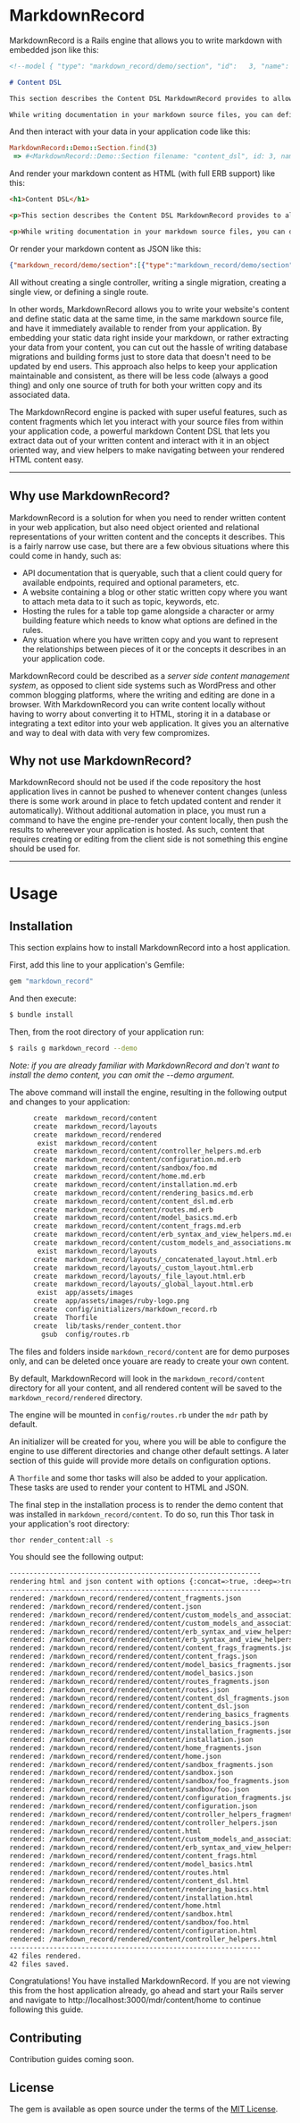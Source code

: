 # MarkdownRecord

MarkdownRecord is a Rails engine that allows you to write markdown with embedded json like this:

```md
<!--model { "type": "markdown_record/demo/section", "id":   3, "name": "Content DSL" } -->

# Content DSL

This section describes the Content DSL MarkdownRecord provides to allow you to define application data right alongside your written markdown content.

While writing documentation in your markdown source files, you can define json data using HTML comments which will then be made available to you within your application code...

```

And then interact with your data in your application code like this:

```ruby
MarkdownRecord::Demo::Section.find(3)
 => #<MarkdownRecord::Demo::Section filename: "content_dsl", id: 3, name: "Content DSL", subdirectory: "content", type: "markdown_record/demo/section"> 
```

And render your markdown content as HTML (with full ERB support) like this:

```html
<h1>Content DSL</h1>

<p>This section describes the Content DSL MarkdownRecord provides to allow you to define application data right alongside your written markdown content.</p>

<p>While writing documentation in your markdown source files, you can define json data using HTML comments which will then be made available to you within your application code...</p>
```

Or render your markdown content as JSON like this:

```json
{"markdown_record/demo/section":[{"type":"markdown_record/demo/section","id":3,"name":"Content DSL","subdirectory":"content","filename":"content_dsl"}]}
```

All without creating a single controller, writing a single migration, creating a single view, or defining a single route.

In other words, MarkdownRecord allows you to write your website's content and define static data at the same time, in the same markdown source file, and have it immediately available to render from your application. By embedding your static data right inside your markdown, or rather extracting your data from your content, you can cut out the hassle of writing database migrations and building forms just to store data that doesn't need to be updated by end users. This approach also helps to keep your application maintainable and consistent, as there will be less code (always a good thing) and only one source of truth for both your written copy and its associated data.

The MarkdownRecord engine is packed with super useful features, such as content fragments which let you interact with your source files from within your application code, a powerful markdown Content DSL that lets you extract data out of your written content and interact with it in an object oriented way, and view helpers to make navigating between your rendered HTML content easy.

---

## Why use MarkdownRecord?

MarkdownRecord is a solution for when you need to render written content in your web application, but also need object oriented and relational representations of your written content and the concepts it describes. This is a fairly narrow use case, but there are a few obvious situations where this could come in handy, such as:

- API documentation that is queryable, such that a client could query for available endpoints, required and optional parameters, etc.
- A website containing a blog or other static written copy where you want to attach meta data to it such as topic, keywords, etc.
- Hosting the rules for a table top game alongside a character or army building feature which needs to know what options are defined in the rules.
- Any situation where you have written copy and you want to represent the relationships between pieces of it or the concepts it describes in an your application code.

MarkdownRecord could be described as a *server side content management system*, as opposed to client side systems such as WordPress and other common blogging platforms, where the writing and editing are done in a browser. With MarkdownRecord you can write content locally without having to worry about converting it to HTML, storing it in a database or integrating a text editor into your web application. It gives you an alternative and way to deal with data with very few compromizes.

## Why not use MarkdownRecord?

MarkdownRecord should not be used if the code repository the host application lives in cannot be pushed to whenever content changes (unless there is some work around in place to fetch updated content and render it automatically). Without additional automation in place, you must run a command to have the engine pre-render your content locally, then push the results to whereever your application is hosted. As such, content that requires creating or editing from the client side is not something this engine should be used for.

---
# Usage

## Installation

This section explains how to install MarkdownRecord into a host application.

First, add this line to your application's Gemfile:

```ruby
gem "markdown_record"
```

And then execute:

```bash
$ bundle install
```

Then, from the root directory of your application run:

```bash
$ rails g markdown_record --demo
```

*Note: if you are already familiar with MarkdownRecord and don't want to install the demo content, you can omit the --demo argument.*

The above command will install the engine, resulting in the following output and changes to your application:

```bash
      create  markdown_record/content
      create  markdown_record/layouts
      create  markdown_record/rendered
       exist  markdown_record/content
      create  markdown_record/content/controller_helpers.md.erb
      create  markdown_record/content/configuration.md.erb
      create  markdown_record/content/sandbox/foo.md
      create  markdown_record/content/home.md.erb
      create  markdown_record/content/installation.md.erb
      create  markdown_record/content/rendering_basics.md.erb
      create  markdown_record/content/content_dsl.md.erb
      create  markdown_record/content/routes.md.erb
      create  markdown_record/content/model_basics.md.erb
      create  markdown_record/content/content_frags.md.erb
      create  markdown_record/content/erb_syntax_and_view_helpers.md.erb
      create  markdown_record/content/custom_models_and_associations.md.erb
       exist  markdown_record/layouts
      create  markdown_record/layouts/_concatenated_layout.html.erb
      create  markdown_record/layouts/_custom_layout.html.erb
      create  markdown_record/layouts/_file_layout.html.erb
      create  markdown_record/layouts/_global_layout.html.erb
       exist  app/assets/images
      create  app/assets/images/ruby-logo.png
      create  config/initializers/markdown_record.rb
      create  Thorfile
      create  lib/tasks/render_content.thor
        gsub  config/routes.rb
```

The files and folders inside `markdown_record/content` are for demo purposes only, and can be deleted once youare are ready to create your own content.

By default, MarkdownRecord will look in the `markdown_record/content` directory for all your content, and all rendered content will be saved to the `markdown_record/rendered` directory.

The engine will be mounted in `config/routes.rb` under the `mdr` path by default.

An initializer will be created for you, where you will be able to configure the engine to use different directories and change other default settings. A later section of this guide will provide more details on configuration options.

A `Thorfile` and some thor tasks will also be added to your application. These tasks are used to render your content to HTML and JSON.

The final step in the installation process is to render the demo content that was installed in `markdown_record/content`. To do so, run this Thor task in your application's root directory:

```bash
thor render_content:all -s
```

You should see the following output:

```bash
---------------------------------------------------------------
rendering html and json content with options {:concat=>true, :deep=>true, :save=>true, :layout=>"_concatenated_layout.html.erb", :render_content_fragment_json=>true} ...
---------------------------------------------------------------
rendered: /markdown_record/rendered/content_fragments.json
rendered: /markdown_record/rendered/content.json
rendered: /markdown_record/rendered/content/custom_models_and_associations_fragments.json
rendered: /markdown_record/rendered/content/custom_models_and_associations.json
rendered: /markdown_record/rendered/content/erb_syntax_and_view_helpers_fragments.json
rendered: /markdown_record/rendered/content/erb_syntax_and_view_helpers.json
rendered: /markdown_record/rendered/content/content_frags_fragments.json
rendered: /markdown_record/rendered/content/content_frags.json
rendered: /markdown_record/rendered/content/model_basics_fragments.json
rendered: /markdown_record/rendered/content/model_basics.json
rendered: /markdown_record/rendered/content/routes_fragments.json
rendered: /markdown_record/rendered/content/routes.json
rendered: /markdown_record/rendered/content/content_dsl_fragments.json
rendered: /markdown_record/rendered/content/content_dsl.json
rendered: /markdown_record/rendered/content/rendering_basics_fragments.json
rendered: /markdown_record/rendered/content/rendering_basics.json
rendered: /markdown_record/rendered/content/installation_fragments.json
rendered: /markdown_record/rendered/content/installation.json
rendered: /markdown_record/rendered/content/home_fragments.json
rendered: /markdown_record/rendered/content/home.json
rendered: /markdown_record/rendered/content/sandbox_fragments.json
rendered: /markdown_record/rendered/content/sandbox.json
rendered: /markdown_record/rendered/content/sandbox/foo_fragments.json
rendered: /markdown_record/rendered/content/sandbox/foo.json
rendered: /markdown_record/rendered/content/configuration_fragments.json
rendered: /markdown_record/rendered/content/configuration.json
rendered: /markdown_record/rendered/content/controller_helpers_fragments.json
rendered: /markdown_record/rendered/content/controller_helpers.json
rendered: /markdown_record/rendered/content.html
rendered: /markdown_record/rendered/content/custom_models_and_associations.html
rendered: /markdown_record/rendered/content/erb_syntax_and_view_helpers.html
rendered: /markdown_record/rendered/content/content_frags.html
rendered: /markdown_record/rendered/content/model_basics.html
rendered: /markdown_record/rendered/content/routes.html
rendered: /markdown_record/rendered/content/content_dsl.html
rendered: /markdown_record/rendered/content/rendering_basics.html
rendered: /markdown_record/rendered/content/installation.html
rendered: /markdown_record/rendered/content/home.html
rendered: /markdown_record/rendered/content/sandbox.html
rendered: /markdown_record/rendered/content/sandbox/foo.html
rendered: /markdown_record/rendered/content/configuration.html
rendered: /markdown_record/rendered/content/controller_helpers.html
---------------------------------------------------------------
42 files rendered.
42 files saved.
```

Congratulations! You have installed MarkdownRecord. If you are not viewing this from the host application already, go ahead and start your Rails server and navigate to http://localhost:3000/mdr/content/home to continue following this guide.

## Contributing
Contribution guides coming soon.

## License
The gem is available as open source under the terms of the [MIT License](https://opensource.org/licenses/MIT).
